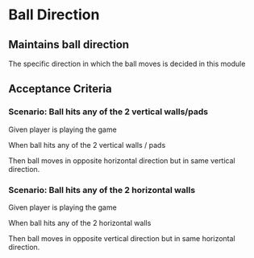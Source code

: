 # Ball Direction

## Maintains ball direction

The specific direction in which the ball moves
is decided in this module

## Acceptance Criteria

### Scenario: Ball hits any of the 2 vertical walls/pads

  Given player is playing the game

  When ball hits any of the 2 vertical walls / pads

  Then ball moves in opposite horizontal direction
  but in same vertical direction.
  
### Scenario: Ball hits any of the 2 horizontal walls

  Given player is playing the game

  When ball hits any of the 2 horizontal walls

  Then ball moves in opposite vertical direction
  but in same horizontal direction.
